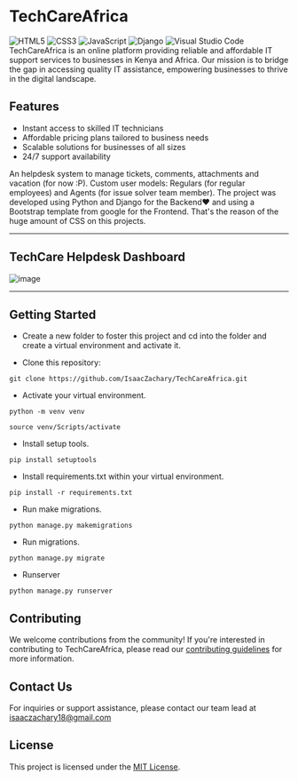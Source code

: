 # TechCareAfrica
![HTML5](https://img.shields.io/badge/html5-%23E34F26.svg?style=for-the-badge&logo=html5&logoColor=white)
![CSS3](https://img.shields.io/badge/css3-%231572B6.svg?style=for-the-badge&logo=css3&logoColor=white)
![JavaScript](https://img.shields.io/badge/javascript-%23323330.svg?style=for-the-badge&logo=javascript&logoColor=%23F7DF1E)
![Django](https://img.shields.io/badge/django-%23092E20.svg?style=for-the-badge&logo=django&logoColor=white)
![Visual Studio Code](https://img.shields.io/badge/Visual%20Studio%20Code-0078d7.svg?style=for-the-badge&logo=visual-studio-code&logoColor=white)
TechCareAfrica is an online platform providing reliable and affordable IT support services to businesses in Kenya and Africa. Our mission is to bridge the gap in accessing quality IT assistance, empowering businesses to thrive in the digital landscape.

## Features
- Instant access to skilled IT technicians
- Affordable pricing plans tailored to business needs
- Scalable solutions for businesses of all sizes
- 24/7 support availability

An helpdesk system to manage tickets, comments, attachments and vacation (for now :P). Custom user models: Regulars (for regular employees) and Agents (for issue solver team member). The project was developed using Python and Django for the Backend♥ and using a Bootstrap template from google for the Frontend. That's the reason of the huge amount of CSS on this projects.

____

## TechCare Helpdesk Dashboard
![image](https://user-images.githubusercontent.com/71573508/108613509-5e684300-73b8-11eb-805c-bdb076066dc1.png)

___

## Getting Started

* Create a new folder to foster this project and cd into the folder and create a virtual environment and activate it.

* Clone this repository:

```
git clone https://github.com/IsaacZachary/TechCareAfrica.git
```

* Activate your virtual environment.
```
python -m venv venv

```

```
source venv/Scripts/activate

```

* Install setup tools.
```
pip install setuptools

```

* Install requirements.txt within your virtual environment.

```
pip install -r requirements.txt
```

* Run make migrations.

```
python manage.py makemigrations
```

* Run migrations.

```
python manage.py migrate
```

* Runserver

```
python manage.py runserver
```

## Contributing

We welcome contributions from the community! If you're interested in contributing to TechCareAfrica, please read our [contributing guidelines](CONTRIBUTING.md) for more information.

## Contact Us

For inquiries or support assistance, please contact our team lead at isaaczachary18@gmail.com

## License

This project is licensed under the [MIT License](LICENSE).



